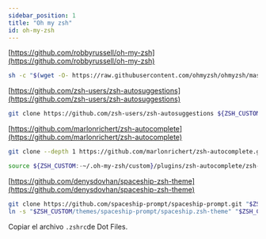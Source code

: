 ```yaml
---
sidebar_position: 1
title: "Oh my zsh"
id: oh-my-zsh
---
```


[https://github.com/robbyrussell/oh-my-zsh](https://github.com/robbyrussell/oh-my-zsh)

```bash
sh -c "$(wget -O- https://raw.githubusercontent.com/ohmyzsh/ohmyzsh/master/tools/install.sh)"
```

[https://github.com/zsh-users/zsh-autosuggestions](https://github.com/zsh-users/zsh-autosuggestions)

```bash
git clone https://github.com/zsh-users/zsh-autosuggestions ${ZSH_CUSTOM:-~/.oh-my-zsh/custom}/plugins/zsh-autosuggestions
```

[https://github.com/marlonrichert/zsh-autocomplete](https://github.com/marlonrichert/zsh-autocomplete)

```bash
git clone --depth 1 https://github.com/marlonrichert/zsh-autocomplete.git ${ZSH_CUSTOM:-~/.oh-my-zsh/custom}/plugins/zsh-autocomplete

source ${ZSH_CUSTOM:-~/.oh-my-zsh/custom}/plugins/zsh-autocomplete/zsh-autocomplete.plugin.zsh
```

[https://github.com/denysdovhan/spaceship-zsh-theme](https://github.com/denysdovhan/spaceship-zsh-theme)

```bash
git clone https://github.com/spaceship-prompt/spaceship-prompt.git "$ZSH_CUSTOM/themes/spaceship-prompt" --depth=1
ln -s "$ZSH_CUSTOM/themes/spaceship-prompt/spaceship.zsh-theme" "$ZSH_CUSTOM/themes/spaceship.zsh-theme"
```

Copiar el archivo `.zshrc`de Dot Files.

